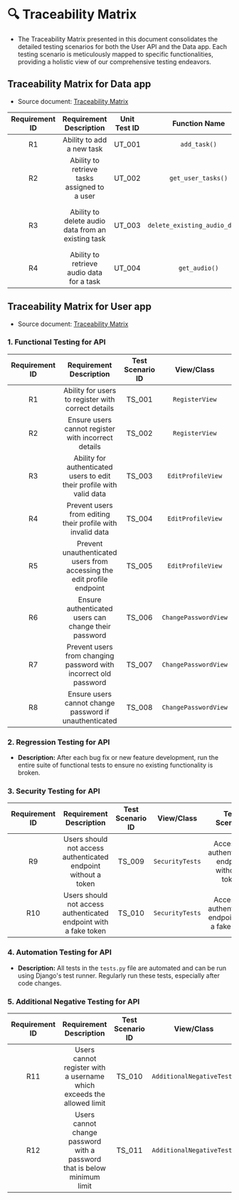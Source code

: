

# 🔍 Traceability Matrix
- The Traceability Matrix presented in this document consolidates the detailed testing scenarios for both the User API and the Data app. Each testing scenario is meticulously mapped to specific functionalities, providing a holistic view of our comprehensive testing endeavors.


## Traceability Matrix for Data app
- Source document: [Traceability Matrix](#link-to-pdf)

| Requirement ID | Requirement Description                            | Unit Test ID | Function Name                  | Test Scenario                                    |
|:--------------:|:--------------------------------------------------:|:------------:|:------------------------------:|:------------------------------------------------:|
| R1             | Ability to add a new task                          | UT_001       | `add_task()`                   | Adding a new task                                |
| R2             | Ability to retrieve tasks assigned to a user       | UT_002       | `get_user_tasks()`             | Retrieving tasks assigned to a user              |
| R3             | Ability to delete audio data from an existing task | UT_003       | `delete_existing_audio_data()` | Deleting a existing audio data from a task       |
| R4             | Ability to retrieve audio data for a task          | UT_004       | `get_audio()`                  | Retrieving audio data associated with a task     |

## Traceability Matrix for User app
- Source document: [Traceability Matrix](#link-to-pdf)
### 1. Functional Testing for API

| Requirement ID | Requirement Description                                                                 | Test Scenario ID | View/Class         | Test Scenario                                 |
|:--------------:|:---------------------------------------------------------------------------------------:|:----------------:|:------------------:|:----------------------------------------------:|
| R1             | Ability for users to register with correct details                                      | TS_001           | `RegisterView`     | Register user account with valid data          |
| R2             | Ensure users cannot register with incorrect details                                      | TS_002           | `RegisterView`     | Register user account with invalid data        |
| R3             | Ability for authenticated users to edit their profile with valid data                    | TS_003           | `EditProfileView`  | Edit profile with valid data for authenticated users |
| R4             | Prevent users from editing their profile with invalid data                               | TS_004           | `EditProfileView`  | Edit profile with invalid data for authenticated users |
| R5             | Prevent unauthenticated users from accessing the edit profile endpoint                   | TS_005           | `EditProfileView`  | Edit profile with valid data whilst unauthenticated |
| R6             | Ensure authenticated users can change their password                                     | TS_006           | `ChangePasswordView` | Change password by inputting new then old password |
| R7             | Prevent users from changing password with incorrect old password                         | TS_007           | `ChangePasswordView` | Change password by inputting new then incorrect old password |
| R8             | Ensure users cannot change password if unauthenticated                                   | TS_008           | `ChangePasswordView` | Change password whilst being unauthenticated  |

### 2. Regression Testing for API

* **Description:** After each bug fix or new feature development, run the entire suite of functional tests to ensure no existing functionality is broken.

### 3. Security Testing for API

| Requirement ID | Requirement Description                                             | Test Scenario ID | View/Class        | Test Scenario                                         |
|:--------------:|:-------------------------------------------------------------------:|:----------------:|:-----------------:|:----------------------------------------------------:|
| R9             | Users should not access authenticated endpoint without a token       | TS_009           | `SecurityTests`   | Access an authenticated endpoint without a token      |
| R10            | Users should not access authenticated endpoint with a fake token    | TS_010           | `SecurityTests`   | Access an authenticated endpoint with a fake token    |

### 4. Automation Testing for API

* **Description:** All tests in the `tests.py` file are automated and can be run using Django's test runner. Regularly run these tests, especially after code changes.

### 5. Additional Negative Testing for API

| Requirement ID | Requirement Description                                                   | Test Scenario ID | View/Class                | Test Scenario                                            |
|:--------------:|:-------------------------------------------------------------------------:|:----------------:|:--------------------------:|:--------------------------------------------------------:|
| R11            | Users cannot register with a username which exceeds the allowed limit      | TS_010           | `AdditionalNegativeTests` | Register with a long username                            |
| R12            | Users cannot change password with a password that is below minimum limit   | TS_011           | `AdditionalNegativeTests` | Change password with a very short new password           |

